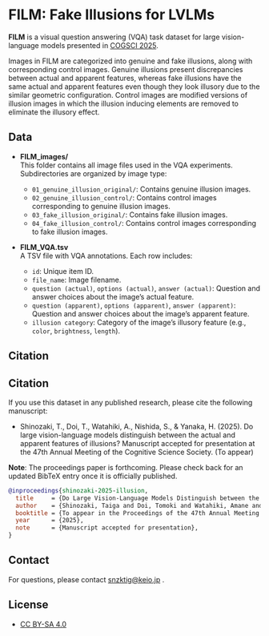# FILM: Fake Illusions for LVLMs

**FILM** is a visual question answering (VQA) task dataset for large vision-language models presented in [COGSCI 2025](https://cognitivesciencesociety.org/cogsci-2025/).

Images in FILM are categorized into genuine and fake illusions, along with corresponding control images.
Genuine illusions present discrepancies between actual and apparent features, whereas fake illusions have the same actual and apparent features even though they look illusory due to the similar geometric configuration. 
Control images are modified versions of illusion images in which the illusion inducing elements are removed to eliminate the illusory effect.

## Data

- **FILM_images/**  
  This folder contains all image files used in the VQA experiments. Subdirectories are organized by image type:
  - `01_genuine_illusion_original/`: Contains genuine illusion images.
  - `02_genuine_illusion_control/`: Contains control images corresponding to genuine illusion images.
  - `03_fake_illusion_original/`: Contains fake illusion images.
  - `04_fake_illusion_control/`: Contains control images corresponding to fake illusion images.

- **FILM_VQA.tsv**  
  A TSV file with VQA annotations. Each row includes:
  - `id`: Unique item ID.
  - `file_name`: Image filename.
  - `question (actual)`, `options (actual)`, `answer (actual)`: Question and answer choices about the image’s actual feature.
  - `question (apparent)`, `options (apparent)`, `answer (apparent)`: Question and answer choices about the image’s apparent feature.
  - `illusion category`: Category of the image’s illusory feature (e.g., `color`, `brightness`, `length`).

## Citation

## Citation
If you use this dataset in any published research, please cite the following manuscript:

- Shinozaki, T., Doi, T., Watahiki, A., Nishida, S., & Yanaka, H. (2025). Do large vision-language models distinguish between the actual and apparent features of illusions? Manuscript accepted for presentation at the 47th Annual Meeting of the Cognitive Science Society. (To appear)

**Note**: The proceedings paper is forthcoming. Please check back for an updated BibTeX entry once it is officially published.

```bibtex
@inproceedings{shinozaki-2025-illusion,
  title     = {Do Large Vision-Language Models Distinguish between the Actual and Apparent Features of Illusions?},
  author    = {Shinozaki, Taiga and Doi, Tomoki and Watahiki, Amane and Nishida, Satoshi and Yanaka, Hitomi},
  booktitle = {To appear in the Proceedings of the 47th Annual Meeting of the Cognitive Science Society},
  year      = {2025},
  note      = {Manuscript accepted for presentation},
}
```

<!--
If you use this dataset in any published research, please cite the following:
- Shinozaki, T., Doi, T., Watahiki, A., Nishida, S., & Yanaka, H. (2025). Do large vision-language models distinguish between the actual and apparent features of illusions? Proceedings of the Annual Meeting of the Cognitive Science Society, 47.

```bibtex
@Inproceedings{shinozaki-2025-illusion,
  title     = "Do Large Vision-Language Models Distinguish between the Actual and Apparent Features of Illusions?",
  author    = "Shinozaki, Taiga and Doi, Tomoki and Watahiki, Amane and Nishida, Satoshi and Yanaka, Hitomi",
  booktitle = "Proceedings of the Annual Meeting of the Cognitive Science Society, 47",
  month     = jul,
  year      = "2025",
  address   = "San Francisco, California",
  publisher = "The Cognitive Science Society",
}
```
-->

## Contact
For questions, please contact snzktig@keio.jp .
## License
- [CC BY-SA 4.0](https://creativecommons.org/licenses/by-sa/4.0/)
